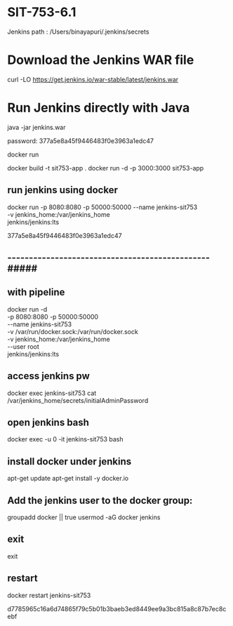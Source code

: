 # SIT-753-6.1
Jenkins path : /Users/binayapuri/.jenkins/secrets 


# Download the Jenkins WAR file
curl -LO https://get.jenkins.io/war-stable/latest/jenkins.war

# Run Jenkins directly with Java
java -jar jenkins.war

password: 377a5e8a45f9446483f0e3963a1edc47


docker run 

docker build -t sit753-app .
docker run -d -p 3000:3000 sit753-app


## run jenkins using docker 

docker run -p 8080:8080 -p 50000:50000 --name jenkins-sit753 \
  -v jenkins_home:/var/jenkins_home \
  jenkins/jenkins:lts

377a5e8a45f9446483f0e3963a1edc47



## -----------------------------------------------#####

## with pipeline
docker run -d \
  -p 8080:8080 -p 50000:50000 \
  --name jenkins-sit753 \
  -v /var/run/docker.sock:/var/run/docker.sock \
  -v jenkins_home:/var/jenkins_home \
  --user root \
  jenkins/jenkins:lts






## access jenkins pw

docker exec jenkins-sit753 cat /var/jenkins_home/secrets/initialAdminPassword


## open jenkins bash
docker exec -u 0 -it jenkins-sit753 bash


## install docker under jenkins
apt-get update
apt-get install -y docker.io

## Add the jenkins user to the docker group:
groupadd docker || true
usermod -aG docker jenkins


## exit
exit

## restart
docker restart jenkins-sit753

d7785965c16a6d74865f79c5b01b3baeb3ed8449ee9a3bc815a8c87b7ec8cebf

